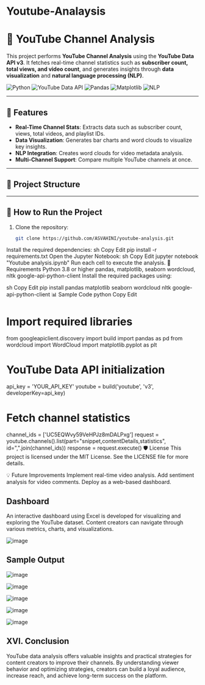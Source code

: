 # Youtube-Analaysis

# 🎥 YouTube Channel Analysis

This project performs **YouTube Channel Analysis** using the **YouTube Data API v3**. It fetches real-time channel statistics such as **subscriber count, total views, and video count**, and generates insights through **data visualization** and **natural language processing (NLP)**.

![Python](https://img.shields.io/badge/Python-3.8+-blue.svg)
![YouTube Data API](https://img.shields.io/badge/YouTube-Data%20API-red.svg)
![Pandas](https://img.shields.io/badge/Pandas-Data%20Analysis-green.svg)
![Matplotlib](https://img.shields.io/badge/Matplotlib-Visualization-blue.svg)
![NLP](https://img.shields.io/badge/NLP-WordCloud-yellow.svg)

---

## 📑 Features
- **Real-Time Channel Stats**: Extracts data such as subscriber count, views, total videos, and playlist IDs.
- **Data Visualization**: Generates bar charts and word clouds to visualize key insights.
- **NLP Integration**: Creates word clouds for video metadata analysis.
- **Multi-Channel Support**: Compare multiple YouTube channels at once.

---

## 📂 Project Structure


---

## 🚀 How to Run the Project
1. Clone the repository:
   ```sh
   git clone https://github.com/ASVAHINI/youtube-analysis.git
Install the required dependencies:
sh
Copy
Edit
pip install -r requirements.txt
Open the Jupyter Notebook:
sh
Copy
Edit
jupyter notebook "Youtube analysis.ipynb"
Run each cell to execute the analysis.
🧰 Requirements
Python 3.8 or higher
pandas, matplotlib, seaborn
wordcloud, nltk
google-api-python-client
Install the required packages using:

sh
Copy
Edit
pip install pandas matplotlib seaborn wordcloud nltk google-api-python-client
📊 Sample Code
python
Copy
Edit
# Import required libraries
from googleapiclient.discovery import build
import pandas as pd
from wordcloud import WordCloud
import matplotlib.pyplot as plt

# YouTube Data API initialization
api_key = 'YOUR_API_KEY'
youtube = build('youtube', 'v3', developerKey=api_key)

# Fetch channel statistics
channel_ids = ['UC5EQWvy59VeHPJz8mDALPxg']
request = youtube.channels().list(part="snippet,contentDetails,statistics", id=",".join(channel_ids))
response = request.execute()
🛡️ License
This project is licensed under the MIT License. See the LICENSE file for more details.

💡 Future Improvements
Implement real-time video analysis.
Add sentiment analysis for video comments.
Deploy as a web-based dashboard.



Dashboard
----------------------------------------------------------------------------------------------------------------------------------------------------------------------------------------
An interactive dashboard using Excel is developed for visualizing and exploring the YouTube dataset. Content creators can navigate through various metrics, charts, and visualizations.

![image](https://github.com/user-attachments/assets/eeae42c3-7f4d-42c0-846b-d804d379e8b0)


 Sample Output
---------------------------------------------------------------------------------------------------------------------------------------------------------------------------------------
![image](https://github.com/user-attachments/assets/8b78b6b5-4530-422b-ba12-52d2c09bf053)


![image](https://github.com/user-attachments/assets/efcc1114-dc5a-4164-8956-a220e595981b)


![image](https://github.com/user-attachments/assets/705ef0f0-fc10-4d48-999c-efce020786a6)


![image](https://github.com/user-attachments/assets/cbeac563-aedd-4c6a-913e-25cecda8bf92)


![image](https://github.com/user-attachments/assets/53aabfa5-57a6-46b7-9da2-6a9b5ebdf5ed)


XVI. Conclusion
----------------------------------------------------------------------------------------------------------------------------------------------------------------------------------------
YouTube data analysis offers valuable insights and practical strategies for content creators to improve their channels. By understanding viewer behavior and optimizing strategies, creators can build a loyal audience, increase reach, and achieve long-term success on the platform.
